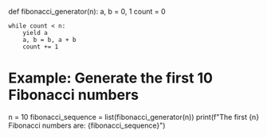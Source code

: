 
def fibonacci_generator(n):
    a, b = 0, 1
    count = 0

    while count < n:
        yield a
        a, b = b, a + b
        count += 1

# Example: Generate the first 10 Fibonacci numbers
n = 10
fibonacci_sequence = list(fibonacci_generator(n))
print(f"The first {n} Fibonacci numbers are: {fibonacci_sequence}")
